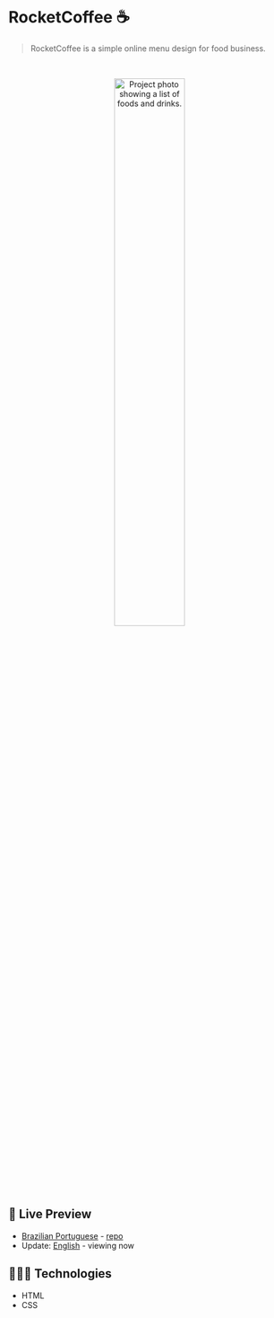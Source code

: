 # RocketCoffee ☕️

> RocketCoffee is a simple online menu design for food business.

<br>

<p align="center">
  <img alt="Project photo showing a list of foods and drinks." src="https://drive.google.com/uc?id=1IEd6aezzDUwwG_hQM5DoZnSEjCZaUgAq" width="50%" />
</p>

<br>

## 📝 Live Preview 

- [Brazilian Portuguese](https://diegommagno.com/github/rocketseat/events/explorer-marathon/explorer-marathon-03/rocketcoffee/pt-br) - [repo](https://github.com/diegommagno/rocketseat/tree/main/events/explorer-marathon/explorer-marathon-03/rocketcoffee/pt-br)
- Update: [English](https://diegommagno.com/github/rocketseat/events/explorer-marathon/explorer-marathon-03/rocketcoffee/en) - viewing now

## 🧑🏻‍💻 Technologies

- HTML
- CSS